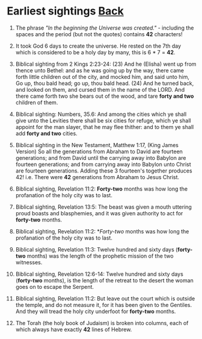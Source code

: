 # Earliest sightings [Back](./README.md)

1. The phrase *"In the beginning the Universe was created."* - including the spaces and the period (but not the quotes) contains **42** characters!

2. It took God 6 days to create the universe. He rested on the 7th day which is considered to be a holy day by many, this is 6 * 7 = **42**.

3. Biblical sighting from 2 Kings 2:23-24: (23) And he (Elisha) went up from thence unto Bethel: and as he was going up by the way, 
there came forth little children out of the city, and mocked him, and said unto him, Go up, thou bald head; go up, thou bald head. 
(24) And he turned back, and looked on them, and cursed them in the name of the LORD. And there came forth two she bears out of the 
wood, and tare **forty and two** children of them.

4. Biblical sighting: Numbers, 35.6: And among the cities which ye shall give unto the Levities there shall be six cities for refuge, 
which ye shall appoint for the man slayer, that he may flee thither: and to them ye shall add **forty and two** cities.

5. Biblical sighting in the New Testament, Matthew 1:17, (King James Version) So all the generations from Abraham to David are fourteen 
generations; and from David until the carrying away into Babylon are fourteen generations; and from carrying away into Babylon unto 
Christ are fourteen generations. Adding these 3 fourteen's together produces 42! i.e. There were **42** generations from Abraham to Jesus Christ.

6. Biblical sighting, Revelation 11:2: **Forty-two** months was how long the profanation of the holy city was to last.

7. Biblical sighting, Revelation 13:5: The beast was given a mouth uttering proud boasts and blasphemies, and it was given authority 
to act for **forty-two** months.

8. Biblical sighting, Revelation 11:2: **Forty-two* months was how long the profanation of the holy city was to last.

9. Biblical sighting, Revelation 11:3: Twelve hundred and sixty days (**forty-two** months) was the length of the prophetic mission 
of the two witnesses.

10. Biblical sighting, Revelation 12:6-14: Twelve hundred and sixty days (**forty-two** months), is the length of the retreat to the 
desert the woman goes on to escape the Serpent.

11. Biblical sighting, Revelation 11:2: But leave out the court which is outside the temple, and do not measure it, for it has been 
given to the Gentiles. And they will tread the holy city underfoot for **forty-two** months.

12. The Torah (the holy book of Judaism) is broken into columns, each of which always have exactly **42** lines of Hebrew.
